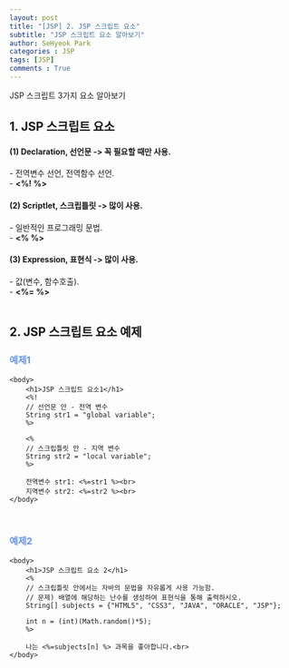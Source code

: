 ```yaml
---
layout: post
title: "[JSP] 2. JSP 스크립트 요소"
subtitle: "JSP 스크립트 요소 알아보기"
author: SeHyeok Park
categories : JSP
tags: [JSP]
comments : True
---
```

<div id='preview' class='display-none'>
JSP 스크립트 3가지 요소 알아보기
</div>

## 1. JSP 스크립트 요소
#### (1) Declaration, 선언문 -> 꼭 필요할 때만 사용.
\- 전역변수 선언, 전역함수 선언.<br>
\- <b><%! %></b>

#### (2) Scriptlet, 스크립틀릿 -> 많이 사용.
\- 일반적인 프로그래밍 문법.<br>
\- <b><% %></b>

#### (3) Expression, 표현식 -> 많이 사용.
\- 값(변수, 함수호출).<br>
\- <b><%= %></b>
<br><br>

## 2. JSP 스크립트 요소 예제
### <span style="color:cornflowerblue">예제1</span>
```
<body>
	<h1>JSP 스크립트 요소1</h1>
	<%!
	// 선언문 안 - 전역 변수
	String str1 = "global variable";
	%>
	
	<%
	// 스크립틀릿 안 - 지역 변수
	String str2 = "local variable";
	%>
	
	전역변수 str1: <%=str1 %><br>
	지역변수 str2: <%=str2 %><br>
</body>
```
<br>

### <span style="color:cornflowerblue">예제2</span>
```
<body>
	<h1>JSP 스크립트 요소 2</h1>
	<%
	// 스크립틀릿 안에서는 자바의 문법을 자유롭게 사용 가능함.
	// 문제) 배열에 해당하는 난수를 생성하여 표현식을 통해 출력하시오.
	String[] subjects = {"HTML5", "CSS3", "JAVA", "ORACLE", "JSP"};
	
	int n = (int)(Math.random()*5);
	%>
	
	나는 <%=subjects[n] %> 과목을 좋아합니다.<br>
</body>
```